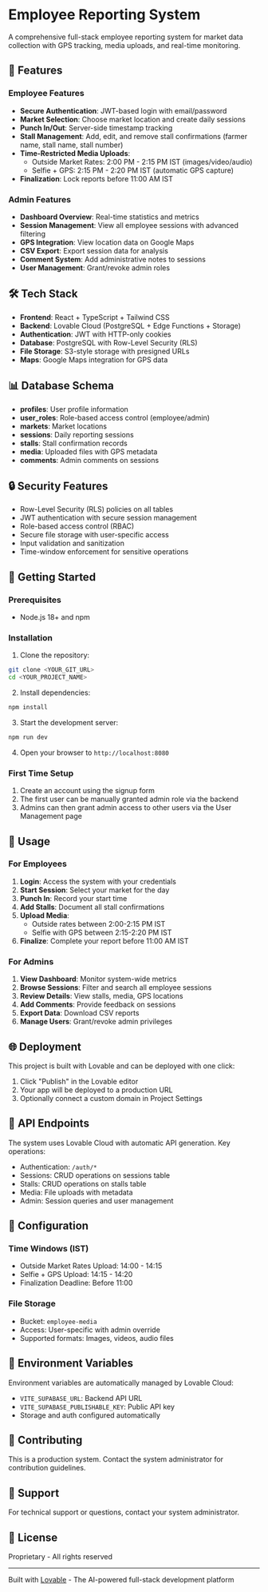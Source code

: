 # Employee Reporting System

A comprehensive full-stack employee reporting system for market data collection with GPS tracking, media uploads, and real-time monitoring.

## 🚀 Features

### Employee Features
- **Secure Authentication**: JWT-based login with email/password
- **Market Selection**: Choose market location and create daily sessions
- **Punch In/Out**: Server-side timestamp tracking
- **Stall Management**: Add, edit, and remove stall confirmations (farmer name, stall name, stall number)
- **Time-Restricted Media Uploads**:
  - Outside Market Rates: 2:00 PM - 2:15 PM IST (images/video/audio)
  - Selfie + GPS: 2:15 PM - 2:20 PM IST (automatic GPS capture)
- **Finalization**: Lock reports before 11:00 AM IST

### Admin Features
- **Dashboard Overview**: Real-time statistics and metrics
- **Session Management**: View all employee sessions with advanced filtering
- **GPS Integration**: View location data on Google Maps
- **CSV Export**: Export session data for analysis
- **Comment System**: Add administrative notes to sessions
- **User Management**: Grant/revoke admin roles

## 🛠️ Tech Stack

- **Frontend**: React + TypeScript + Tailwind CSS
- **Backend**: Lovable Cloud (PostgreSQL + Edge Functions + Storage)
- **Authentication**: JWT with HTTP-only cookies
- **Database**: PostgreSQL with Row-Level Security (RLS)
- **File Storage**: S3-style storage with presigned URLs
- **Maps**: Google Maps integration for GPS data

## 📊 Database Schema

- **profiles**: User profile information
- **user_roles**: Role-based access control (employee/admin)
- **markets**: Market locations
- **sessions**: Daily reporting sessions
- **stalls**: Stall confirmation records
- **media**: Uploaded files with GPS metadata
- **comments**: Admin comments on sessions

## 🔒 Security Features

- Row-Level Security (RLS) policies on all tables
- JWT authentication with secure session management
- Role-based access control (RBAC)
- Secure file storage with user-specific access
- Input validation and sanitization
- Time-window enforcement for sensitive operations

## 🚦 Getting Started

### Prerequisites
- Node.js 18+ and npm

### Installation

1. Clone the repository:
```bash
git clone <YOUR_GIT_URL>
cd <YOUR_PROJECT_NAME>
```

2. Install dependencies:
```bash
npm install
```

3. Start the development server:
```bash
npm run dev
```

4. Open your browser to `http://localhost:8080`

### First Time Setup

1. Create an account using the signup form
2. The first user can be manually granted admin role via the backend
3. Admins can then grant admin access to other users via the User Management page

## 📱 Usage

### For Employees

1. **Login**: Access the system with your credentials
2. **Start Session**: Select your market for the day
3. **Punch In**: Record your start time
4. **Add Stalls**: Document all stall confirmations
5. **Upload Media**: 
   - Outside rates between 2:00-2:15 PM IST
   - Selfie with GPS between 2:15-2:20 PM IST
6. **Finalize**: Complete your report before 11:00 AM IST

### For Admins

1. **View Dashboard**: Monitor system-wide metrics
2. **Browse Sessions**: Filter and search all employee sessions
3. **Review Details**: View stalls, media, GPS locations
4. **Add Comments**: Provide feedback on sessions
5. **Export Data**: Download CSV reports
6. **Manage Users**: Grant/revoke admin privileges

## 🌐 Deployment

This project is built with Lovable and can be deployed with one click:

1. Click "Publish" in the Lovable editor
2. Your app will be deployed to a production URL
3. Optionally connect a custom domain in Project Settings

## 📄 API Endpoints

The system uses Lovable Cloud with automatic API generation. Key operations:

- Authentication: `/auth/*`
- Sessions: CRUD operations on sessions table
- Stalls: CRUD operations on stalls table
- Media: File uploads with metadata
- Admin: Session queries and user management

## 🔧 Configuration

### Time Windows (IST)
- Outside Market Rates Upload: 14:00 - 14:15
- Selfie + GPS Upload: 14:15 - 14:20
- Finalization Deadline: Before 11:00

### File Storage
- Bucket: `employee-media`
- Access: User-specific with admin override
- Supported formats: Images, videos, audio files

## 📝 Environment Variables

Environment variables are automatically managed by Lovable Cloud:
- `VITE_SUPABASE_URL`: Backend API URL
- `VITE_SUPABASE_PUBLISHABLE_KEY`: Public API key
- Storage and auth configured automatically

## 🤝 Contributing

This is a production system. Contact the system administrator for contribution guidelines.

## 📧 Support

For technical support or questions, contact your system administrator.

## 📜 License

Proprietary - All rights reserved

---

Built with [Lovable](https://lovable.dev) - The AI-powered full-stack development platform
